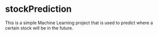 # stockPrediction
This is a simple Machine Learning project that is used to predict where a certain stock will be in the future.
